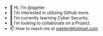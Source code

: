 - 👋 Hi, I’m @qgeter
- 👀 I’m interested in utilizing Github more.
- 🌱 I’m currently learning Cyber Security.
- 💞️ I’m looking to collaborate on a Project.
- 📫 How to reach me at qgeter@hotmail.com

<!---
qgeter/qgeter is a ✨ special ✨ repository because its `README.md` (this file) appears on your GitHub profile.
You can click the Preview link to take a look at your changes.
--->
